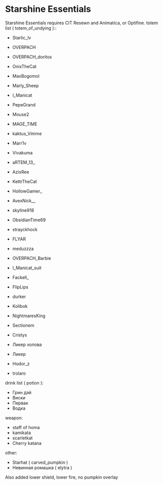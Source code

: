 # Starshine Essentials
Starshine Essentials requires CIT Resewn and Animatica, or Optifine. 
totem list ( totem_of_undying )::
- Starlic_lv
- OVERPACH
- OVERPACH_doritos
- OnixTheCat
- MaxBogomol
- Marly_Sheep
- I_Manicat
- PepeGrand
- Mouse2
- MAGE_TIME
- kaktus_Vimme
- Marr1v
- Vivakuma
- aRTEM_13_
- AzixRee
- KettrTheCat
- HollowGamer_
- AvexNick__
- skyline918
- ObsidianTime69
- strayckhock
- FLYAR
- meduzzza
- OVERPACH_Barbie
- I_Manicat_suit

- Fackell_
- FlipLips
- durker
- Kolibok
- NightmaresKing
- Sectionem
- Cristys
- Ликер холова
- Ликер
- Hodor_z
- trolaro

drink list ( potion ):
- Грин дэй
- Виски
- Первак
- Водка

weapon:
- staff of homa
- kamikata
- scarletkat
- Cherry katana


other:
- Starhat ( carved_pumpkin )
- Невинная ромашка ( elytra )

Also added lower shield, lower fire, no pumpkin overlay

